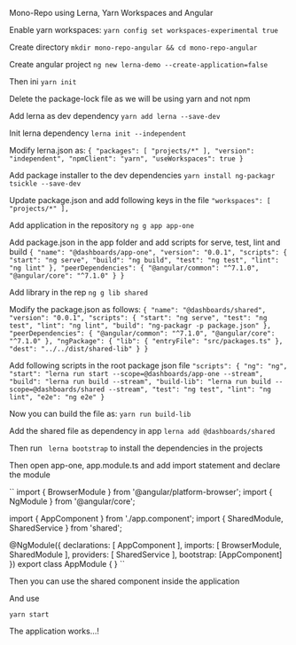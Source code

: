 Mono-Repo using Lerna, Yarn Workspaces and Angular


Enable yarn workspaces:
`yarn config set workspaces-experimental true`

Create directory
`mkdir mono-repo-angular && cd mono-repo-angular`

Create angular project
`ng new lerna-demo --create-application=false`

Then ini
`yarn init`

Delete the package-lock file as we will be using yarn and not npm

Add lerna as dev dependency
`yarn add lerna --save-dev`

Init lerna dependency
`lerna init --independent`

Modify lerna.json as:
``
{
 "packages": [
   "projects/*"
 ],
 "version": "independent",
 "npmClient": "yarn",
 "useWorkspaces": true
}
``
 


Add package installer to the dev dependencies
`yarn install ng-packagr tsickle --save-dev`

Update package.json and add following keys in the file
 ``
 "workspaces": [
   "projects/*"
 ],
 ``



Add application in the repository
`ng g app app-one`

Add package.json in the app folder and add scripts for serve, test, lint and build
``
{
 "name": "@dashboards/app-one",
 "version": "0.0.1",
 "scripts": {
   "start": "ng serve",
   "build": "ng build",
   "test": "ng test",
   "lint": "ng lint"
 },
 "peerDependencies": {
   "@angular/common": "^7.1.0",
   "@angular/core": "^7.1.0"
 }
}
``
 


Add library in the rep
`ng g lib shared`

Modify the package.json as follows:
``
{
 "name": "@dashboards/shared",
 "version": "0.0.1",
 "scripts": {
   "start": "ng serve",
   "test": "ng test",
   "lint": "ng lint",
   "build": "ng-packagr -p package.json"
 },
 "peerDependencies": {
   "@angular/common": "^7.1.0",
   "@angular/core": "^7.1.0"
 },
 "ngPackage": {
   "lib": {
     "entryFile": "src/packages.ts"
   },
   "dest": "../../dist/shared-lib"
 }
}
``

Add following scripts in the root package json file
``
"scripts": {
   "ng": "ng",
   "start": "lerna run start --scope=@dashboards/app-one --stream",
   "build": "lerna run build --stream",
   "build-lib": "lerna run build --scope=@dashboards/shared --stream",
   "test": "ng test",
   "lint": "ng lint",
   "e2e": "ng e2e"
 }
``

Now you can build the file as:
`yarn run build-lib`

Add the shared file as dependency in app
`lerna add @dashboards/shared`

Then run
 `	lerna bootstrap `
to install the dependencies in the projects

Then open app-one, app.module.ts 
and add import statement 
and declare the module

``
import { BrowserModule } from '@angular/platform-browser';
import { NgModule } from '@angular/core';
 
import { AppComponent } from './app.component';
import { SharedModule, SharedService } from 'shared';
 
@NgModule({
 declarations: [
   AppComponent
 ],
 imports: [
   BrowserModule,
   SharedModule
 ],
 providers: [
   SharedService
 ],
 bootstrap: [AppComponent]
})
export class AppModule { }
``


Then you can use the shared component inside the application

And use 

`yarn start`

The application works…!


